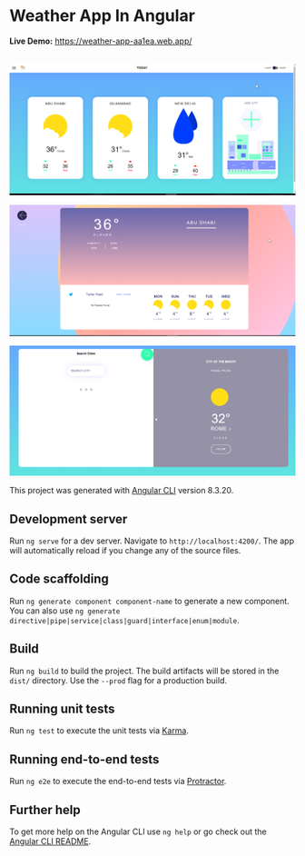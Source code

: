 # Weather App In Angular
__Live Demo:__  https://weather-app-aa1ea.web.app/ 
<br />
<br />

![alt text](https://github.com/ahmadmujtaba/weather-app/blob/master/1.png?raw=true)

![alt text](https://github.com/ahmadmujtaba/weather-app/blob/master/2.png?raw=true)

![alt text](https://github.com/ahmadmujtaba/weather-app/blob/master/3.png?raw=true)

This project was generated with [Angular CLI](https://github.com/angular/angular-cli) version 8.3.20.

## Development server

Run `ng serve` for a dev server. Navigate to `http://localhost:4200/`. The app will automatically reload if you change any of the source files.

## Code scaffolding

Run `ng generate component component-name` to generate a new component. You can also use `ng generate directive|pipe|service|class|guard|interface|enum|module`.

## Build

Run `ng build` to build the project. The build artifacts will be stored in the `dist/` directory. Use the `--prod` flag for a production build.

## Running unit tests

Run `ng test` to execute the unit tests via [Karma](https://karma-runner.github.io).

## Running end-to-end tests

Run `ng e2e` to execute the end-to-end tests via [Protractor](http://www.protractortest.org/).

## Further help

To get more help on the Angular CLI use `ng help` or go check out the [Angular CLI README](https://github.com/angular/angular-cli/blob/master/README.md).
